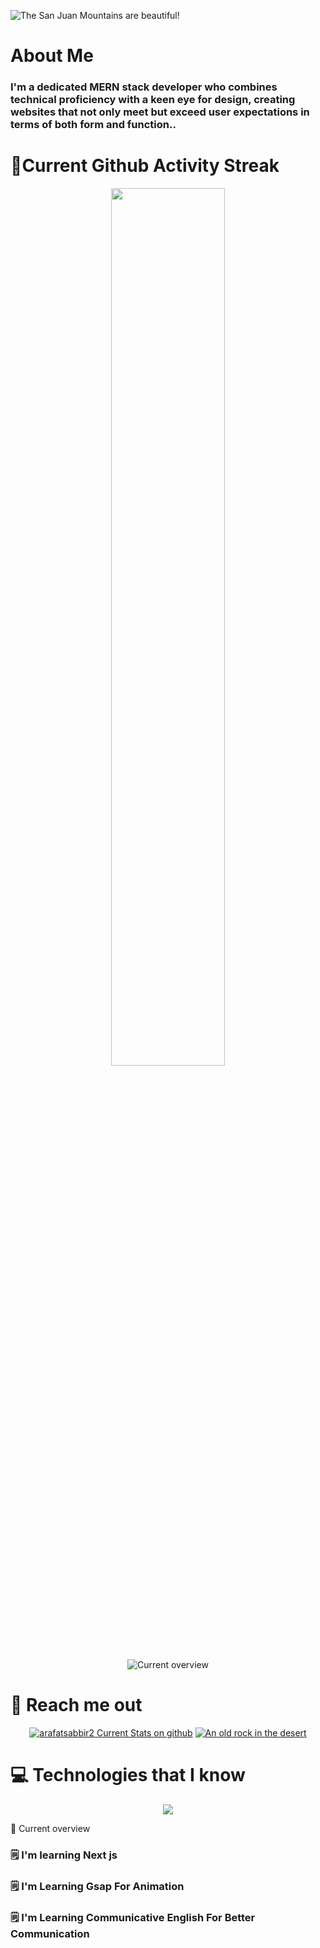 ![The San Juan Mountains are beautiful!](https://i.ibb.co/jyqrLTG/coming-soon-3.png "San Juan Mountains")

# About Me
### I'm a dedicated MERN stack developer who combines technical proficiency with a keen eye for design, creating websites that not only meet but exceed user expectations in terms of both form and function..
 

# 🧨Current Github Activity Streak

<p align="center">
  <img width="60%" src="https://github-readme-streak-stats.herokuapp.com?user=arafat-sabbir&theme=github-dark&hide_border=true)](https://git.io/streak-stats" />
</p>

<div align="center">

![Current overview](http://github-profile-summary-cards.vercel.app/api/cards/profile-details?username=arafat-sabbir&theme=github_dark)

</div>


# 🔎 Reach me out

<div align="center">

[![arafatsabbir2 Current Stats on github](https://i.ibb.co/S7R1Z4t/icons8-linkedin-128-1.png "arafatsabbir2 Current Stats on github")](https://www.linkedin.com/in/arafat-sabbir/)
[![An old rock in the desert](https://i.ibb.co/QPJZHyb/icons8-twitterx-128.png "Shiprock, New Mexico by Beau Rogers")](https://twitter.com/arafatshabbir8)

</div>

# 💻 Technologies that I know

<p align="center">
  <a href="https://www.linkedin.com/in/arafat-sabbir/">
    <img src="https://skillicons.dev/icons?i=html,css,js,tailwind,react,mongodb,express,firebase" />
  </a>
</p

# 👀 Current overview

### 🗒 I'm learning Next js

### 🗒 I'm Learning Gsap For Animation

### 🗒 I'm Learning Communicative English For Better Communication


